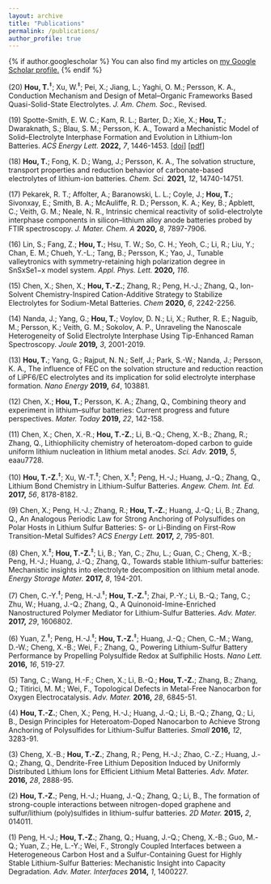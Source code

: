 ```yaml
---
layout: archive
title: "Publications"
permalink: /publications/
author_profile: true
---
```


{% if author.googlescholar %}
  You can also find my articles on <u><a href="{{author.googlescholar}}">my Google Scholar profile</a>.</u>
{% endif %}

(20) **Hou, T.**<sup>‡</sup>; Xu, W.<sup>‡</sup>; Pei, X.; Jiang, L.; Yaghi, O. M.; Persson, K. A., Conduction Mechanism and Design of Metal–Organic Frameworks Based Quasi-Solid-State Electrolytes. *J. Am. Chem. Soc.*, Revised.

(19) Spotte-Smith, E. W. C.; Kam, R. L.; Barter, D.; Xie, X.; **Hou, T.**; Dwaraknath, S.; Blau, S. M.; Persson, K. A., Toward a Mechanistic Model of Solid–Electrolyte Interphase Formation and Evolution in Lithium-Ion Batteries. *ACS Energy Lett.* **2022,** *7*, 1446-1453. [[doi](https://pubs.rsc.org/en/content/articlehtml/2021/sc/d1sc04265c)] [[pdf](https://pubs.rsc.org/en/content/articlehtml/2021/sc/d1sc04265c)] 

(18) **Hou, T.**; Fong, K. D.; Wang, J.; Persson, K. A., The solvation structure, transport properties and reduction behavior of carbonate-based electrolytes of lithium-ion batteries. *Chem. Sci.* **2021,** *12*, 14740-14751.

(17) Pekarek, R. T.; Affolter, A.; Baranowski, L. L.; Coyle, J.; **Hou, T.**; Sivonxay, E.; Smith, B. A.; McAuliffe, R. D.; Persson, K. A.; Key, B.; Apblett, C.; Veith, G. M.; Neale, N. R., Intrinsic chemical reactivity of solid-electrolyte interphase components in silicon–lithium alloy anode batteries probed by FTIR spectroscopy. *J. Mater. Chem. A* **2020,** *8*, 7897-7906.

(16) Lin, S.; Fang, Z.; **Hou, T.**; Hsu, T. W.; So, C. H.; Yeoh, C.; Li, R.; Liu, Y.; Chan, E. M.; Chueh, Y.-L.; Tang, B.; Persson, K.; Yao, J., Tunable valleytronics with symmetry-retaining high polarization degree in SnSxSe1−x model system. *Appl. Phys. Lett.* **2020,** *116*.

(15) Chen, X.; Shen, X.; **Hou, T.-Z.**; Zhang, R.; Peng, H.-J.; Zhang, Q., Ion-Solvent Chemistry-Inspired Cation-Additive Strategy to Stabilize Electrolytes for Sodium-Metal Batteries. *Chem* **2020,** *6*, 2242-2256.

(14) Nanda, J.; Yang, G.; **Hou, T.**; Voylov, D. N.; Li, X.; Ruther, R. E.; Naguib, M.; Persson, K.; Veith, G. M.; Sokolov, A. P., Unraveling the Nanoscale Heterogeneity of Solid Electrolyte Interphase Using Tip-Enhanced Raman Spectroscopy. *Joule* **2019,** *3*, 2001-2019.

(13) **Hou, T.**; Yang, G.; Rajput, N. N.; Self, J.; Park, S.-W.; Nanda, J.; Persson, K. A., The influence of FEC on the solvation structure and reduction reaction of LiPF6/EC electrolytes and its implication for solid electrolyte interphase formation. *Nano Energy* **2019,** *64*, 103881.

(12) Chen, X.; **Hou, T.**; Persson, K. A.; Zhang, Q., Combining theory and experiment in lithium–sulfur batteries: Current progress and future perspectives. *Mater. Today* **2019,** *22*, 142-158.

(11) Chen, X.; Chen, X.-R.; **Hou, T.-Z.**; Li, B.-Q.; Cheng, X.-B.; Zhang, R.; Zhang, Q., Lithiophilicity chemistry of heteroatom-doped carbon to guide uniform lithium nucleation in lithium metal anodes. *Sci. Adv.* **2019,** *5*, eaau7728.

(10) **Hou, T.-Z.**<sup>‡</sup>; Xu, W.-T.<sup>‡</sup>; Chen, X.<sup>‡</sup>; Peng, H.-J.; Huang, J.-Q.; Zhang, Q., Lithium Bond Chemistry in Lithium-Sulfur Batteries. *Angew. Chem. Int. Ed.* **2017,** *56*, 8178-8182.

(9) Chen, X.; Peng, H.-J.; Zhang, R.; **Hou, T.-Z.**; Huang, J.-Q.; Li, B.; Zhang, Q., An Analogous Periodic Law for Strong Anchoring of Polysulfides on Polar Hosts in Lithium Sulfur Batteries: S- or Li-Binding on First-Row Transition-Metal Sulfides? *ACS Energy Lett.* **2017,** *2*, 795-801.

(8) Chen, X.<sup>‡</sup>; **Hou, T.-Z.**<sup>‡</sup>; Li, B.; Yan, C.; Zhu, L.; Guan, C.; Cheng, X.-B.; Peng, H.-J.; Huang, J.-Q.; Zhang, Q., Towards stable lithium-sulfur batteries: Mechanistic insights into electrolyte decomposition on lithium metal anode. *Energy Storage Mater.* **2017,** *8*, 194-201.

(7) Chen, C.-Y.<sup>‡</sup>; Peng, H.-J.<sup>‡</sup>; **Hou, T.-Z.**<sup>‡</sup>; Zhai, P.-Y.; Li, B.-Q.; Tang, C.; Zhu, W.; Huang, J.-Q.; Zhang, Q., A Quinonoid-Imine-Enriched Nanostructured Polymer Mediator for Lithium-Sulfur Batteries. *Adv. Mater.* **2017,** *29*, 1606802.

(6) Yuan, Z.<sup>‡</sup>; Peng, H.-J.<sup>‡</sup>; **Hou, T.-Z.**<sup>‡</sup>; Huang, J.-Q.; Chen, C.-M.; Wang, D.-W.; Cheng, X.-B.; Wei, F.; Zhang, Q., Powering Lithium-Sulfur Battery Performance by Propelling Polysulfide Redox at Sulfiphilic Hosts. *Nano Lett.* **2016,** *16*, 519-27.

(5) Tang, C.; Wang, H.-F.; Chen, X.; Li, B.-Q.; **Hou, T.-Z.**; Zhang, B.; Zhang, Q.; Titirici, M. M.; Wei, F., Topological Defects in Metal-Free Nanocarbon for Oxygen Electrocatalysis. *Adv. Mater.* **2016,** *28*, 6845-51.

(4) **Hou, T.-Z.**; Chen, X.; Peng, H.-J.; Huang, J.-Q.; Li, B.-Q.; Zhang, Q.; Li, B., Design Principles for Heteroatom-Doped Nanocarbon to Achieve Strong Anchoring of Polysulfides for Lithium-Sulfur Batteries. *Small* **2016,** *12*, 3283-91.

(3) Cheng, X.-B.; **Hou, T.-Z.**; Zhang, R.; Peng, H.-J.; Zhao, C.-Z.; Huang, J.-Q.; Zhang, Q., Dendrite-Free Lithium Deposition Induced by Uniformly Distributed Lithium Ions for Efficient Lithium Metal Batteries. *Adv. Mater.* **2016,** *28*, 2888-95.

(2) **Hou, T.-Z.**; Peng, H.-J.; Huang, J.-Q.; Zhang, Q.; Li, B., The formation of strong-couple interactions between nitrogen-doped graphene and sulfur/lithium (poly)sulfides in lithium-sulfur batteries. *2D Mater.* **2015,** *2*, 014011.

(1) Peng, H.-J.; **Hou, T.-Z.**; Zhang, Q.; Huang, J.-Q.; Cheng, X.-B.; Guo, M.-Q.; Yuan, Z.; He, L.-Y.; Wei, F., Strongly Coupled Interfaces between a Heterogeneous Carbon Host and a Sulfur-Containing Guest for Highly Stable Lithium-Sulfur Batteries: Mechanistic Insight into Capacity Degradation. *Adv. Mater. Interfaces* **2014,** *1*, 1400227.

